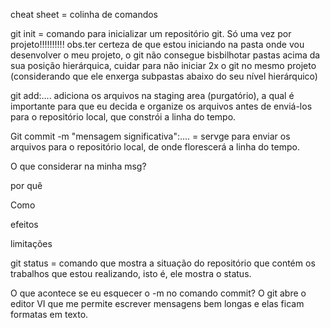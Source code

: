 cheat sheet = colinha de comandos

git init = comando para inicializar um repositório git. Só uma vez por projeto!!!!!!!!!! obs.ter certeza de que estou iniciando na pasta onde vou desenvolver o meu projeto, o git não consegue bisbilhotar pastas acima da sua posição hierárquica, cuidar para não iniciar 2x o git no mesmo projeto (considerando que ele enxerga subpastas abaixo do seu nível hierárquico) 

git add:.... adiciona os arquivos na staging area (purgatório), a qual é importante para que eu decida e organize os arquivos antes de enviá-los para o repositório local, que constrói a linha do tempo. 

Git commit -m "mensagem significativa":....    = servge para enviar os arquivos para o repositório local, de onde florescerá a linha do tempo. 

O que considerar na minha msg?   

por quê

Como

efeitos

limitações

git status = comando que mostra a situação do repositório que contém os trabalhos que estou realizando, isto é, ele mostra o status. 

O que acontece se eu esquecer o -m no comando commit? O git abre o editor VI que me permite escrever mensagens bem longas e elas ficam formatas em texto. 
